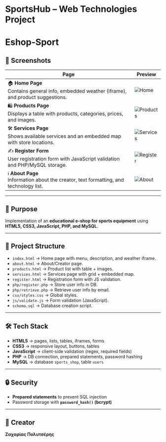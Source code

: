 # SportsHub – Web Technologies Project

# Eshop-Sport

## 📸 Screenshots

| Page | Preview |
|------|---------|
| 🏠 **Home Page** <br> Contains general info, embedded weather (iframe), and product suggestions. | ![Home](https://github.com/ImZaharias/Eshop-Sport/blob/main/1.png) |
| 🛍️ **Products Page** <br> Displays a table with products, categories, prices, and images. | ![Products](https://github.com/ImZaharias/Eshop-Sport/blob/main/2.png) |
| 🛠️ **Services Page** <br> Shows available services and an embedded map with store locations. | ![Services](https://github.com/ImZaharias/Eshop-Sport/blob/main/3.png) |
| ✍️ **Register Form** <br> User registration form with JavaScript validation and PHP/MySQL storage. | ![Register](https://github.com/ImZaharias/Eshop-Sport/blob/main/4.png) |
| ℹ️ **About Page** <br> Information about the creator, text formatting, and technology list. | ![About](https://github.com/ImZaharias/Eshop-Sport/blob/main/5.png) |

---

## 🎯 Purpose
Implementation of an **educational e-shop for sports equipment** using **HTML5, CSS3, JavaScript, PHP, and MySQL**.

---

## 📂 Project Structure
- `index.html` → Home page with menu, description, and weather iframe.
- `about.html` → About/Creator page.
- `products.html` → Product list with table + images.
- `services.html` → Services page with grid + embedded map.
- `register.html` → Registration form with JS validation.
- `php/register.php` → Store user info in DB.
- `php/retrieve.php` → Retrieve user info by email.
- `css/styles.css` → Global styles.
- `js/validate.js` → Form validation (JavaScript).
- `schema.sql` → Database creation script.

---

## 🛠️ Tech Stack
- **HTML5** → pages, lists, tables, iframes, forms  
- **CSS3** → responsive layout, buttons, tables  
- **JavaScript** → client-side validation (regex, required fields)  
- **PHP** → DB connection, prepared statements, password hashing  
- **MySQL** → database `sports_shop`, table `users`  

---

## 🔒 Security
- **Prepared statements** to prevent SQL injection  
- Password storage with **`password_hash()` (bcrypt)**  

---

## 👤 Creator
**Ζαχαρίας Πολυτσέρης**

